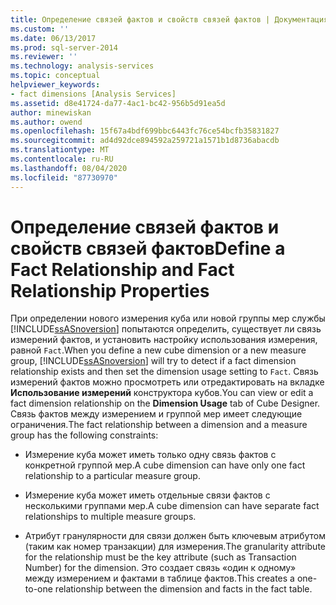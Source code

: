 ```yaml
---
title: Определение связей фактов и свойств связей фактов | Документация Майкрософт
ms.custom: ''
ms.date: 06/13/2017
ms.prod: sql-server-2014
ms.reviewer: ''
ms.technology: analysis-services
ms.topic: conceptual
helpviewer_keywords:
- fact dimensions [Analysis Services]
ms.assetid: d8e41724-da77-4ac1-bc42-956b5d91ea5d
author: minewiskan
ms.author: owend
ms.openlocfilehash: 15f67a4bdf699bbc6443fc76ce54bcfb35831827
ms.sourcegitcommit: ad4d92dce894592a259721a1571b1d8736abacdb
ms.translationtype: MT
ms.contentlocale: ru-RU
ms.lasthandoff: 08/04/2020
ms.locfileid: "87730970"
---
```

# <a name="define-a-fact-relationship-and-fact-relationship-properties"></a><span data-ttu-id="98f39-102">Определение связей фактов и свойств связей фактов</span><span class="sxs-lookup"><span data-stu-id="98f39-102">Define a Fact Relationship and Fact Relationship Properties</span></span>
  <span data-ttu-id="98f39-103">При определении нового измерения куба или новой группы мер службы [!INCLUDE[ssASnoversion](../../includes/ssasnoversion-md.md)] попытаются определить, существует ли связь измерений фактов, и установить настройку использования измерения, равной `Fact`.</span><span class="sxs-lookup"><span data-stu-id="98f39-103">When you define a new cube dimension or a new measure group, [!INCLUDE[ssASnoversion](../../includes/ssasnoversion-md.md)] will try to detect if a fact dimension relationship exists and then set the dimension usage setting to `Fact`.</span></span> <span data-ttu-id="98f39-104">Связь измерений фактов можно просмотреть или отредактировать на вкладке **Использование измерений** конструктора кубов.</span><span class="sxs-lookup"><span data-stu-id="98f39-104">You can view or edit a fact dimension relationship on the **Dimension Usage** tab of Cube Designer.</span></span> <span data-ttu-id="98f39-105">Связь фактов между измерением и группой мер имеет следующие ограничения.</span><span class="sxs-lookup"><span data-stu-id="98f39-105">The fact relationship between a dimension and a measure group has the following constraints:</span></span>  
  
-   <span data-ttu-id="98f39-106">Измерение куба может иметь только одну связь фактов с конкретной группой мер.</span><span class="sxs-lookup"><span data-stu-id="98f39-106">A cube dimension can have only one fact relationship to a particular measure group.</span></span>  
  
-   <span data-ttu-id="98f39-107">Измерение куба может иметь отдельные связи фактов с несколькими группами мер.</span><span class="sxs-lookup"><span data-stu-id="98f39-107">A cube dimension can have separate fact relationships to multiple measure groups.</span></span>  
  
-   <span data-ttu-id="98f39-108">Атрибут гранулярности для связи должен быть ключевым атрибутом (таким как номер транзакции) для измерения.</span><span class="sxs-lookup"><span data-stu-id="98f39-108">The granularity attribute for the relationship must be the key attribute (such as Transaction Number) for the dimension.</span></span> <span data-ttu-id="98f39-109">Это создает связь «один к одному» между измерением и фактами в таблице фактов.</span><span class="sxs-lookup"><span data-stu-id="98f39-109">This creates a one-to-one relationship between the dimension and facts in the fact table.</span></span>  
  
  
